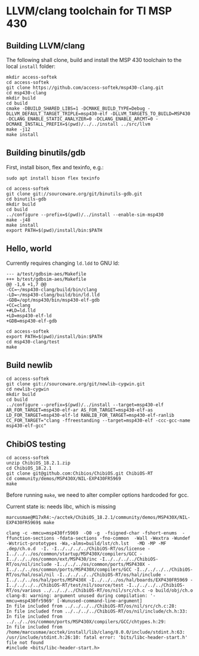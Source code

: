 # LLVM/clang toolchain for TI MSP 430

## Building LLVM/clang

The following shall clone, build and install the MSP 430 toolchain to the local `install` folder:

```
mkdir access-softek
cd access-softek
git clone https://github.com/access-softek/msp430-clang.git
cd msp430-clang
mkdir build
cd build
cmake -DBUILD_SHARED_LIBS=1 -DCMAKE_BUILD_TYPE=Debug -DLLVM_DEFAULT_TARGET_TRIPLE=msp430-elf -DLLVM_TARGETS_TO_BUILD=MSP430 -DCLANG_ENABLE_STATIC_ANALYZER=0 -DCLANG_ENABLE_ARCMT=0 -DCMAKE_INSTALL_PREFIX=$(pwd)/../../install ../src/llvm
make -j12
make install
```

## Building binutils/gdb

First, install bison, flex and texinfo, e.g.:

```
sudo apt install bison flex texinfo
```

```
cd access-softek
git clone git://sourceware.org/git/binutils-gdb.git
cd binutils-gdb
mkdir build
cd build
../configure --prefix=$(pwd)/../install --enable-sim-msp430
make -j48
make install
export PATH=$(pwd)/install/bin:$PATH
```

## Hello, world

Currently requires changing `ld.ldd` to GNU ld:

```
--- a/test/gdbsim-aes/Makefile
+++ b/test/gdbsim-aes/Makefile
@@ -1,6 +1,7 @@
-CC=~/msp430-clang/build/bin/clang
-LD=~/msp430-clang/build/bin/ld.lld
-GDB=/opt/msp430/bin/msp430-elf-gdb
+CC=clang
+#LD=ld.lld
+LD=msp430-elf-ld
+GDB=msp430-elf-gdb
```

```
cd access-softek
export PATH=$(pwd)/install/bin:$PATH
cd msp430-clang/test
make
```

## Build newlib

```
cd access-softek
git clone git://sourceware.org/git/newlib-cygwin.git
cd newlib-cygwin
mkdir build
cd build
../configure --prefix=$(pwd)/../install --target=msp430-elf AR_FOR_TARGET=msp430-elf-ar AS_FOR_TARGET=msp430-elf-as LD_FOR_TARGET=msp430-elf-ld RANLIB_FOR_TARGET=msp430-elf-ranlib CC_FOR_TARGET="clang -ffreestanding --target=msp430-elf -ccc-gcc-name msp430-elf-gcc"
```

## ChibiOS testing


```
cd access-softek
unzip ChibiOS_18.2.1.zip 
cd ChibiOS_18.2.1
git clone git@github.com:Chibios/ChibiOS.git ChibiOS-RT
cd community/demos/MSP430X/NIL-EXP430FR5969
make
```

Before running `make`, we need to alter compiler options hardcoded for gcc.

Current state is: needs libc, which is missing

```
marcusmae@M17xR4:~/acctek/ChibiOS_18.2.1/community/demos/MSP430X/NIL-EXP430FR5969$ make

clang -c -mmcu=msp430fr5969  -O0 -g  -fsigned-char -fshort-enums  -ffunction-sections -fdata-sections -fno-common  -Wall -Wextra -Wundef -Wstrict-prototypes -Wa,-alms=build/lst/ch.lst   -MD -MP -MF .dep/ch.o.d  -I. -I../../../../ChibiOS-RT/os/license -I../../../os/common/startup/MSP430X/compilers/GCC -I../../../os/common/ext/MSP430/inc -I../../../../ChibiOS-RT/os/nil/include -I../../../os/common/ports/MSP430X -I../../../os/common/ports/MSP430X/compilers/GCC -I../../../../ChibiOS-RT/os/hal/osal/nil -I../../../../ChibiOS-RT/os/hal/include -I../../../os/hal/ports/MSP430X -I../../../os/hal/boards/EXP430FR5969 -I../../../../ChibiOS-RT/test/nil/source/test -I../../../../ChibiOS-RT/os/various ../../../../ChibiOS-RT/os/nil/src/ch.c -o build/obj/ch.o
clang-8: warning: argument unused during compilation: '-mmcu=msp430fr5969' [-Wunused-command-line-argument]
In file included from ../../../../ChibiOS-RT/os/nil/src/ch.c:28:
In file included from ../../../../ChibiOS-RT/os/nil/include/ch.h:33:
In file included from ../../../os/common/ports/MSP430X/compilers/GCC/chtypes.h:29:
In file included from /home/marcusmae/acctek/install/lib/clang/8.0.0/include/stdint.h:63:
/usr/include/stdint.h:26:10: fatal error: 'bits/libc-header-start.h' file not found
#include <bits/libc-header-start.h>
```


